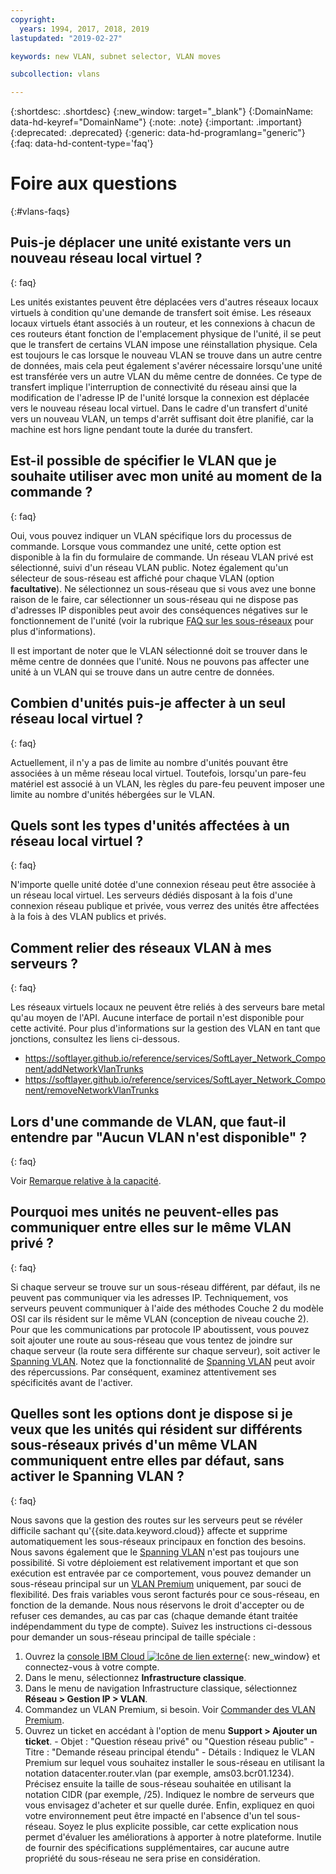 ```yaml
---
copyright:
  years: 1994, 2017, 2018, 2019
lastupdated: "2019-02-27"

keywords: new VLAN, subnet selector, VLAN moves

subcollection: vlans

---
```

{:shortdesc: .shortdesc}
{:new_window: target="_blank"}
{:DomainName: data-hd-keyref="DomainName"}
{:note: .note}
{:important: .important}
{:deprecated: .deprecated}
{:generic: data-hd-programlang="generic"}
{:faq: data-hd-content-type='faq'}

# Foire aux questions
{:#vlans-faqs}


## Puis-je déplacer une unité existante vers un nouveau réseau local virtuel ?
{: faq}

Les unités existantes peuvent être déplacées vers d'autres réseaux locaux virtuels à condition qu'une demande de transfert soit émise. Les réseaux locaux virtuels étant associés à un routeur, et les connexions à chacun de ces routeurs étant fonction de l'emplacement physique de l'unité, il se peut que le transfert de certains VLAN impose une réinstallation physique. Cela est toujours le cas lorsque le nouveau VLAN se trouve dans un autre centre de données, mais cela peut également s'avérer nécessaire lorsqu'une unité est transférée vers un autre VLAN du même centre de données. Ce type de transfert implique l'interruption de connectivité du réseau ainsi que la modification de l'adresse IP de l'unité lorsque la connexion est déplacée vers le nouveau réseau local virtuel. Dans le cadre d'un transfert d'unité vers un nouveau VLAN, un temps d'arrêt suffisant doit être planifié, car la machine est hors ligne pendant toute la durée du transfert.


## Est-il possible de spécifier le VLAN que je souhaite utiliser avec mon unité au moment de la commande ?
{: faq}

Oui, vous pouvez indiquer un VLAN spécifique lors du processus de commande. Lorsque vous commandez une unité, cette option est disponible à la fin du formulaire de commande. Un réseau VLAN privé est sélectionné, suivi d'un réseau VLAN public. Notez également qu'un sélecteur de sous-réseau est affiché pour chaque VLAN (option **facultative**). Ne sélectionnez un sous-réseau que si vous avez une bonne raison de le faire, car sélectionner un sous-réseau qui ne dispose pas d'adresses IP disponibles peut avoir des conséquences négatives sur le fonctionnement de l'unité (voir la rubrique [FAQ sur les sous-réseaux](/docs/infrastructure/subnets?topic=subnets-subnets-faq) pour plus d'informations).

Il est important de noter que le VLAN sélectionné doit se trouver dans le même centre de données que l'unité. Nous ne pouvons pas affecter une unité à un VLAN qui se trouve dans un autre centre de données.


## Combien d'unités puis-je affecter à un seul réseau local virtuel ?
{: faq}

Actuellement, il n'y a pas de limite au nombre d'unités pouvant être associées à un même réseau local virtuel. Toutefois, lorsqu'un pare-feu matériel est associé à un VLAN, les règles du pare-feu peuvent imposer une limite au nombre d'unités hébergées sur le VLAN.


## Quels sont les types d'unités affectées à un réseau local virtuel ?
{: faq}

N'importe quelle unité dotée d'une connexion réseau peut être associée à un réseau local virtuel. Les serveurs dédiés disposant à la fois d'une connexion réseau publique et privée, vous verrez des unités être affectées à la fois à des VLAN publics et privés.

## Comment relier des réseaux VLAN à mes serveurs ?
{: faq}

Les réseaux virtuels locaux ne peuvent être reliés à des serveurs bare metal qu'au moyen de l'API. Aucune interface de portail n'est disponible pour cette activité. Pour plus d'informations sur la gestion des VLAN en tant que jonctions, consultez les liens ci-dessous.
* https://softlayer.github.io/reference/services/SoftLayer_Network_Component/addNetworkVlanTrunks
* https://softlayer.github.io/reference/services/SoftLayer_Network_Component/removeNetworkVlanTrunks

## Lors d'une commande de VLAN, que faut-il entendre par "Aucun VLAN n'est disponible" ?
{: faq}

Voir [Remarque relative à la capacité](/docs/infrastructure/vlans?topic=vlans-getting-started-with-vlans#a-note-about-capacity).


## Pourquoi mes unités ne peuvent-elles pas communiquer entre elles sur le même VLAN privé ?
{: faq}

Si chaque serveur se trouve sur un sous-réseau différent, par défaut, ils ne peuvent pas communiquer via les adresses IP. Techniquement, vos serveurs peuvent communiquer à l'aide des méthodes Couche 2 du modèle OSI car ils résident sur le même VLAN (conception de niveau couche 2). Pour que les communications par protocole IP aboutissent, vous pouvez soit ajouter une route au sous-réseau que vous tentez de joindre sur chaque serveur (la route sera différente sur chaque serveur), soit activer le [Spanning VLAN](/docs/infrastructure/vlans?topic=vlans-vlan-spanning). Notez que la fonctionnalité de [Spanning VLAN](/docs/infrastructure/vlans?topic=vlans-vlan-spanning) peut avoir des répercussions. Par conséquent, examinez attentivement ses spécificités avant de l'activer.


## Quelles sont les options dont je dispose si je veux que les unités qui résident sur différents sous-réseaux privés d'un même VLAN communiquent entre elles par défaut, sans activer le Spanning VLAN ?
{: faq}

Nous savons que la gestion des routes sur les serveurs peut se révéler difficile sachant qu'{{site.data.keyword.cloud}} affecte et supprime automatiquement les sous-réseaux principaux en fonction des besoins. Nous savons également que le [Spanning VLAN](/docs/infrastructure/vlans?topic=vlans-vlan-spanning) n'est pas toujours une possibilité. Si votre déploiement est relativement important et que son exécution est entravée par ce comportement, vous pouvez demander un sous-réseau principal sur un [VLAN Premium](/docs/infrastructure/vlans?topic=vlans-about-vlans#premium-vlans) uniquement, par souci de flexibilité. Des frais variables vous seront facturés pour ce sous-réseau, en fonction de la demande. Nous nous réservons le droit d'accepter ou de refuser ces demandes, au cas par cas (chaque demande étant traitée indépendamment du type de compte). Suivez les instructions ci-dessous pour demander un sous-réseau principal de taille spéciale :

  1. Ouvrez la [console IBM Cloud ![Icône de lien externe](../../icons/launch-glyph.svg "Icône de lien externe")](https://{DomainName}/){: new_window} et connectez-vous à votre compte.
  1. Dans le menu, sélectionnez **Infrastructure classique**.  
  1. Dans le menu de navigation Infrastructure classique, sélectionnez **Réseau > Gestion IP > VLAN**.
  1. Commandez un VLAN Premium, si besoin. Voir [Commander des VLAN Premium](/docs/infrastructure/vlans?topic=vlans-ordering-premium-vlans).
  1. Ouvrez un ticket en accédant à l'option de menu **Support > Ajouter un ticket**.
    - Objet : "Question réseau privé" ou "Question réseau public"
    - Titre : "Demande réseau principal étendu"
    - Détails : Indiquez le VLAN Premium sur lequel vous souhaitez installer le sous-réseau en utilisant la notation datacenter.router.vlan (par exemple, ams03.bcr01.1234). Précisez ensuite la taille de sous-réseau souhaitée en utilisant la notation CIDR (par exemple, /25). Indiquez le nombre de serveurs que vous envisagez d'acheter et sur quelle durée. Enfin, expliquez en quoi votre environnement peut être impacté en l'absence d'un tel sous-réseau. Soyez le plus explicite possible, car cette explication nous permet d'évaluer les améliorations à apporter à notre plateforme. Inutile de fournir des spécifications supplémentaires, car aucune autre propriété du sous-réseau ne sera prise en considération.
